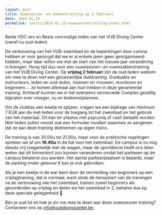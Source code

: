 ```yaml
---
layout: post
title: Ouwezeuren- en zakkentraining op 2 februari
date: 2024-01-23
permalink: /posts/2024-01-23-ouwezeurentraining/index.html
---
```

Beste VDC-ers en
Beste voormalige leden van het VUB Diving Center (vanaf nu oud-leden)

De verbouwing van het VUB-zwembad en de beperkingen door corona hebben er voor gezorgd dat we er al enkele jaren geen georganiseerd hebben, maar daar willen we met de start van het nieuwe jaar verandering in brengen. Hoog tijd dus voor een ouwezeuren- en ouwezakkentraining van het VUB Diving Center.
Op **vrijdag 2 februari** zijn de oud-leden welkom om mee te doen met een gezamenlijke duiktraining. Graduates en instructeurs, leden en oud-leden, mannen en vrouwen, monitoren en beginners ... ze komen allemaal aan hun trekken in deze gevarieerde training.
Achteraf kunnen we in het eveneens vernieuwde Complex gezellig bijpraten over vroeger, nu en toekomstplannen.

Om de clubkas een beetje te spijzen, vragen we een bijdrage van minimum 7 EUR aan de niet-leden voor de toegang tot het zwembad en het gebruik van het materiaal. Dit kan ter plaatse met payconiq of cash betaald worden. Niet-leden zullen vooraf ook een formulier invullen waarmee ze aangeven dat ze aan deze training deelnemen op eigen risico.

De training is van 20.00u tot 21.00u, maar voor de praktische regelingen spreken we af om **19.40u** in de hal voor het zwembad.
De campus is nu nog steeds vrij toegankelijk met de wagen, maar de sportdienst heeft ons laten weten dat dit binnenkort zou kunnen veranderen omdat het parkeren op de campus betalend zou worden. Het aantal parkeerplaatsen is beperkt, maar de parking onder gebouw K kan je ook gebruiken.

Als je een beetje in de war bent door de vermelding van beginners op een vrijdagtraining, dat is normaal, want sinds de heropstart van de trainingen na de verbouwing van het zwembad, trainen zowel beginners als gevorderden op vrijdag en delen we het zwembad in 2, behalve dus op deze speciale gelegenheid 🙂

Ben je oud lid en heb je zin om mee te doen aan deze ouwezeuren training? Contacteer ons op info@vubdivingcenter.be.

